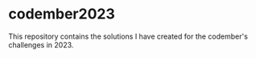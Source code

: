 # codember2023
This repository contains the solutions I have created for the codember's challenges in 2023.
